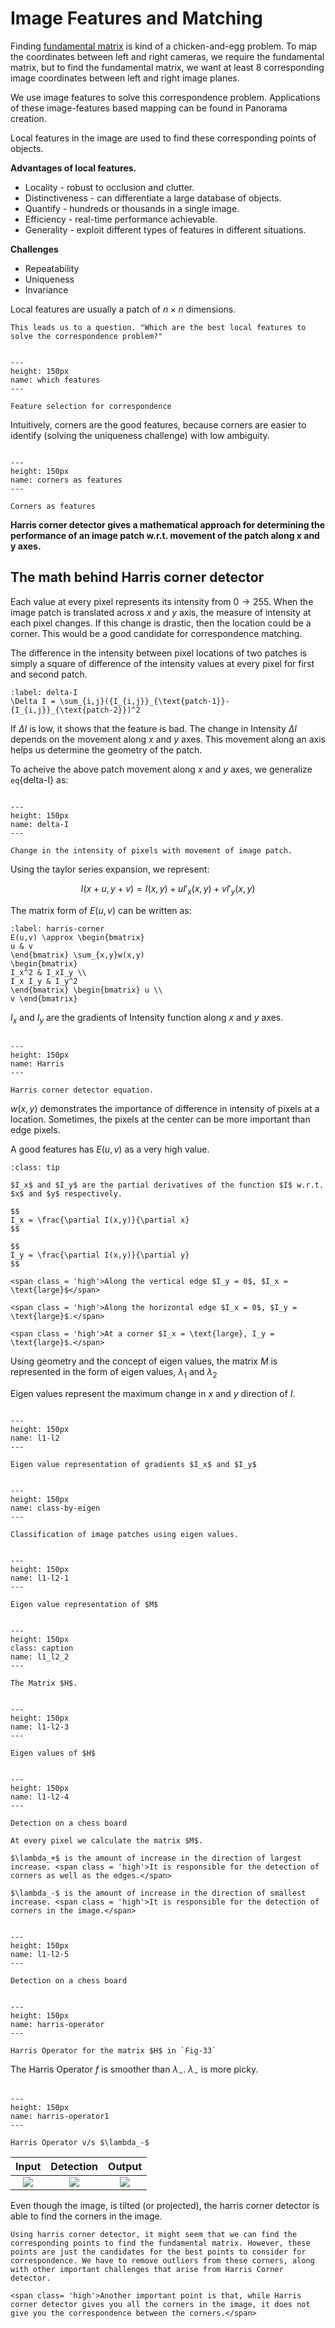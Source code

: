 # Image Features and Matching

Finding [fundamental matrix](image-rectification.html#the-fundamental-matrix) is kind of a chicken-and-egg problem. To map the coordinates between left and right cameras, we require the fundamental matrix, but to find the fundamental matrix, we want at least 8 corresponding image coordinates between left and right image planes.


We use image features to solve this correspondence problem. Applications of these image-features based mapping can be found in Panorama creation.

Local features in the image are used to find these corresponding points of objects.

**Advantages of local features.**

* Locality - robust to occlusion and clutter.
* Distinctiveness - can differentiate a large database of objects.
* Quantify - hundreds or thousands in a single image.
* Efficiency - real-time performance achievable.
* Generality - exploit different types of features in different situations.

**Challenges**
* Repeatability
* Uniqueness
* Invariance

Local features are usually a patch of $n \times n$ dimensions.

```{note} 
This leads us to a question. "Which are the best local features to solve the correspondence problem?"
```
```{figure} /imgs/which-features.PNG

---
height: 150px
name: which features
---

Feature selection for correspondence
```

Intuitively, <span class = 'high'>corners are the good features</span>, because corners are easier to identify (solving the uniqueness challenge) with low ambiguity.

```{figure} /imgs/corners-as-features.PNG

---
height: 150px
name: corners as features
---

Corners as features
```

**Harris corner detector gives a mathematical approach for determining the performance of an image patch w.r.t. movement of the patch along x and y axes.**

## The math behind Harris corner detector

Each value at every pixel represents its intensity from $0 \rightarrow 255$. When the image patch is translated across $x$ and $y$ axis, the measure of intensity at each pixel changes. If this change is drastic, then the location could be a corner. This would be a good candidate for correspondence matching.

The difference in the intensity between pixel locations of two patches is simply a <span class = 'high'>square of difference of the intensity values at every pixel for first and second patch.</span>

```{math}
:label: delta-I
\Delta I = \sum_{i,j}({I_{i,j}}_{\text{patch-1}}-{I_{i,j}}_{\text{patch-2}})^2
```

If $\Delta I$ is low, it shows that the feature is bad. The change in Intensity $\Delta I$ depends on the movement along $x$ and $y$ axes. This movement along an axis helps us determine the geometry of the patch.

To acheive the above patch movement along $x$ and $y$ axes, we generalize `eq`{delta-I} as:

```{figure} /imgs/delta-I.PNG

---
height: 150px
name: delta-I
---

Change in the intensity of pixels with movement of image patch.
```

Using the taylor series expansion, we represent: 

$$
I(x+u, y+v) = I(x,y)+ u{I'}_x(x,y) + v{I'}_y(x,y)
$$

The matrix form of $E(u,v)$ can be written as:

```{math}
:label: harris-corner
E(u,v) \approx \begin{bmatrix}
u & v
\end{bmatrix} \sum_{x,y}w(x,y)
\begin{bmatrix}
I_x^2 & I_xI_y \\
I_x I_y & I_y^2
\end{bmatrix} \begin{bmatrix} u \\
v \end{bmatrix}
```

$I_x$ and $I_y$ are the gradients of Intensity function along $x$ and $y$ axes.

```{figure} /imgs/E_u_v.PNG

---
height: 150px
name: Harris
---

Harris corner detector equation.
```

$w(x,y)$ demonstrates the importance of difference in intensity of pixels at a location. Sometimes, the pixels at the center can be more important than edge pixels.

<span class = 'high'>A good features has $E(u,v)$ as a very high value.</span>

```{admonition} $I_x$ and $I_y$ elaborated
:class: tip

$I_x$ and $I_y$ are the partial derivatives of the function $I$ w.r.t. $x$ and $y$ respectively.

$$
I_x = \frac{\partial I(x,y)}{\partial x}
$$

$$
I_y = \frac{\partial I(x,y)}{\partial y}
$$

<span class = 'high'>Along the vertical edge $I_y = 0$, $I_x = \text{large}$</span>

<span class = 'high'>Along the horizontal edge $I_x = 0$, $I_y = \text{large}$.</span>

<span class = 'high'>At a corner $I_x = \text{large}, I_y = \text{large}$.</span>
```

Using geometry and the concept of eigen values, the matrix $M$ is represented in the form of eigen values, $\lambda _1$ and $\lambda _2$

Eigen values represent the maximum change in $x$ and $y$ direction of $I$.

```{figure} /imgs/l1-l2.PNG

---
height: 150px
name: l1-l2
---

Eigen value representation of gradients $I_x$ and $I_y$
```


```{figure} /imgs/class-by-eigen.PNG

---
height: 150px
name: class-by-eigen
---

Classification of image patches using eigen values.
```

```{figure} /imgs/l1-l2-1.PNG

---
height: 150px
name: l1-l2-1
---

Eigen value representation of $M$
```

```{figure} /imgs/l1-l2-2.PNG

---
height: 150px
class: caption
name: l1_l2_2
---

The Matrix $H$.
```

```{figure} /imgs/l1-l2-3.PNG

---
height: 150px
name: l1-l2-3
---

Eigen values of $H$
```

```{figure} /imgs/l1-l2-4.PNG

---
height: 150px
name: l1-l2-4
---

Detection on a chess board
```
```{note}
At every pixel we calculate the matrix $M$.

$\lambda_+$ is the amount of increase in the direction of largest increase. <span class = 'high'>It is responsible for the detection of corners as well as the edges.</span>

$\lambda_-$ is the amount of increase in the direction of smallest increase. <span class = 'high'>It is responsible for the detection of corners in the image.</span>
```

```{figure} /imgs/l1-l2-5.PNG

---
height: 150px
name: l1-l2-5
---

Detection on a chess board
```

```{figure} /imgs/harris-operator.PNG

---
height: 150px
name: harris-operator
---

Harris Operator for the matrix $H$ in `Fig-33`
```

The Harris Operator $f$ is smoother than $\lambda_-$. $\lambda_-$ is more picky.

```{figure} /imgs/harris-operator1.PNG

---
height: 150px
name: harris-operator1
---

Harris Operator v/s $\lambda_-$
```

Input             |  Detection | Output 
:-------------------------:|:-------------------------:|:-------------------------:
![](/imgs/harris-example-left.PNG)  |  ![](/imgs/harris-example-right.PNG)  | ![](/imgs/harris-example-bw.PNG)

Even though the image, is tilted (or projected), the harris corner detector is able to find the corners in the image.

```{note}
Using harris corner detector, it might seem that we can find the corresponding points to find the fundamental matrix. However, these points are just the candidates for the best points to consider for correspondence. We have to remove outliers from these corners, along with other important challenges that arise from Harris Corner detector.

<span class= 'high'>Another important point is that, while Harris corner detector gives you all the corners in the image, it does not give you the correspondence between the corners.</span>
```


















